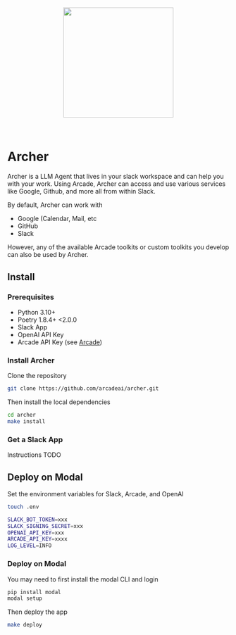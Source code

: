 <!-- A placeholder for a toolkit logo or cover image. Remove or replace with your own. -->
<h3 align="center">
  <a name="readme-top"></a>
  <img
    src="https://docs.arcade.dev/images/logo/arcade-logo.png"
    style="width: 250px;"
  >
</h3>

<br>

# Archer

Archer is a LLM Agent that lives in your slack workspace and can help you with your work.
Using Arcade, Archer can access and use various services like Google, Github, and more all
from within Slack.

By default, Archer can work with
- Google (Calendar, Mail, etc
- GitHub
- Slack

However, any of the available Arcade toolkits or custom toolkits you develop can also be
used by Archer.


## Install

### Prerequisites

- Python 3.10+
- Poetry 1.8.4+ <2.0.0
- Slack App
- OpenAI API Key
- Arcade API Key (see [Arcade](https://docs.arcade.dev/home/api-keys))

### Install Archer

Clone the repository

```bash
git clone https://github.com/arcadeai/archer.git
```

Then install the local dependencies

```bash
cd archer
make install
```
### Get a Slack App

Instructions TODO

## Deploy on Modal

Set the environment variables for Slack, Arcade, and OpenAI

```bash
touch .env
```

```bash
SLACK_BOT_TOKEN=xxx
SLACK_SIGNING_SECRET=xxx
OPENAI_API_KEY=xxx
ARCADE_API_KEY=xxxx
LOG_LEVEL=INFO
```

### Deploy on Modal

You may need to first install the modal CLI and login

```bash
pip install modal
modal setup
```

Then deploy the app

```bash
make deploy
```
